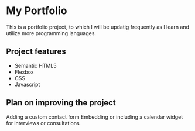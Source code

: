 # My Portfolio

This is a portfolio project, to which I will be updatig frequently as I learn and utilize more programming languages.

## Project features
- Semantic HTML5
- Flexbox
- CSS
- Javascript

## Plan on improving the project

Adding a custom contact form 
Embedding or including a calendar widget for interviews or consultations
